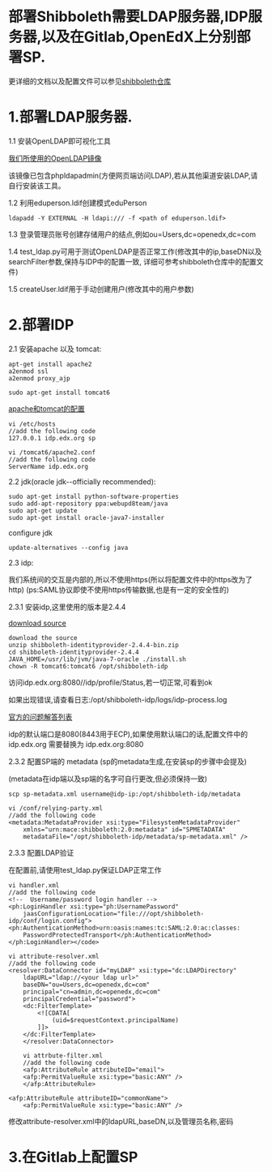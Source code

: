 部署Shibboleth需要LDAP服务器,IDP服务器,以及在Gitlab,OpenEdX上分别部署SP.
====

更详细的文档以及配置文件可以参见[shibboleth仓库](https://github.com/rainymoon911/shibboleth-for-edx)

1.部署LDAP服务器.
====

1.1 安装OpenLDAP即可视化工具

[我们所使用的OpenLDAP镜像](http://www.turnkeylinux.org/openldap)

该镜像已包含phpldapadmin(方便网页端访问LDAP),若从其他渠道安装LDAP,请自行安装该工具。

1.2 利用eduperson.ldif创建模式eduPerson

    ldapadd -Y EXTERNAL -H ldapi:/// -f <path of eduperson.ldif>
    
1.3 登录管理员账号创建存储用户的结点,例如ou=Users,dc=openedx,dc=com

1.4 test_ldap.py可用于测试OpenLDAP是否正常工作(修改其中的ip,baseDN以及searchFilter参数,保持与IDP中的配置一致,
详细可参考shibboleth仓库中的配置文件)

1.5 createUser.ldif用于手动创建用户(修改其中的用户参数)


2.部署IDP
====

2.1 安装apache 以及 tomcat:

    apt-get install apache2
    a2enmod ssl
    a2enmod proxy_ajp

    sudo apt-get install tomcat6
    
[apache和tomcat的配置](https://wiki.shibboleth.net/confluence/display/SHIB2/IdPApacheTomcatPrepare) 
    
    vi /etc/hosts
    //add the following code
    127.0.0.1 idp.edx.org sp
    
    vi /tomcat6/apache2.conf
    //add the following code
    ServerName idp.edx.org
    
2.2 jdk(oracle jdk--officially recommended):

    sudo apt-get install python-software-properties
    sudo add-apt-repository ppa:webupd8team/java
    sudo apt-get update
    sudo apt-get install oracle-java7-installer
    
configure jdk

    update-alternatives --config java
    
    
2.3 idp:

我们系统间的交互是内部的,所以不使用https(所以将配置文件中的https改为了http)
(ps:SAML协议即使不使用https传输数据,也是有一定的安全性的)

2.3.1 安装idp,这里使用的版本是2.4.4

[download source](http://shibboleth.net/downloads/identity-provider/)
    
    download the source
    unzip shibboleth-identityprovider-2.4.4-bin.zip
    cd shibboleth-identityprovider-2.4.4
    JAVA_HOME=/usr/lib/jvm/java-7-oracle ./install.sh
    chown -R tomcat6:tomcat6 /opt/shibboleth-idp

访问idp.edx.org:8080//idp/profile/Status,若一切正常,可看到ok

如果出现错误,请查看日志:/opt/shibboleth-idp/logs/idp-process.log

[官方的问题解答列表](https://wiki.shibboleth.net/confluence/display/SHIB2/NativeSPTroubleshootingCommonErrors#NativeSPTroubleshootingCommonErrors-Unabletolocatemetadataforidentityprovider(https://identities.supervillain.edu/idp/shibboleth).)

idp的默认端口是8080(8443用于ECP),如果使用默认端口的话,配置文件中的idp.edx.org 需要替换为 idp.edx.org:8080



2.3.2 配置SP端的 metadata (sp的metadata生成,在安装sp的步骤中会提及)

(metadata在idp端以及sp端的名字可自行更改,但必须保持一致)

    scp sp-metadata.xml username@idp-ip:/opt/shibboleth-idp/metadata
    
    vi /conf/relying-party.xml
    //add the following code
    <metadata:MetadataProvider xsi:type="FilesystemMetadataProvider"
		xmlns="urn:mace:shibboleth:2.0:metadata" id="SPMETADATA"
		metadataFile="/opt/shibboleth-idp/metadata/sp-metadata.xml" />
		
2.3.3 配置LDAP验证

在配置前,请使用test_ldap.py保证LDAP正常工作

	vi handler.xml
	//add the following code
	<!--  Username/password login handler -->
	<ph:LoginHandler xsi:type="ph:UsernamePassword"
		jaasConfigurationLocation="file:///opt/shibboleth-idp/conf/login.config">
	<ph:AuthenticationMethod>urn:oasis:names:tc:SAML:2.0:ac:classes:
		PasswordProtectedTransport</ph:AuthenticationMethod>
	</ph:LoginHandler></code>
		
	vi attribute-resolver.xml
	//add the following code
	<resolver:DataConnector id="myLDAP" xsi:type="dc:LDAPDirectory"
        ldapURL="ldap://<your ldap url>" 
        baseDN="ou=Users,dc=openedx,dc=com" 
        principal="cn=admin,dc=openedx,dc=com"
        principalCredential="password">
        <dc:FilterTemplate>
            <![CDATA[
                (uid=$requestContext.principalName)
            ]]>
        </dc:FilterTemplate>
    	</resolver:DataConnector>
    	
    	vi attrbute-filter.xml
    	//add the following code
    	<afp:AttributeRule attributeID="email">
	    <afp:PermitValueRule xsi:type="basic:ANY" />
    	</afp:AttributeRule>

	<afp:AttributeRule attributeID="commonName">
	    <afp:PermitValueRule xsi:type="basic:ANY" />

修改attribute-resolver.xml中的ldapURL,baseDN,以及管理员名称,密码

3.在Gitlab上配置SP
====


    

